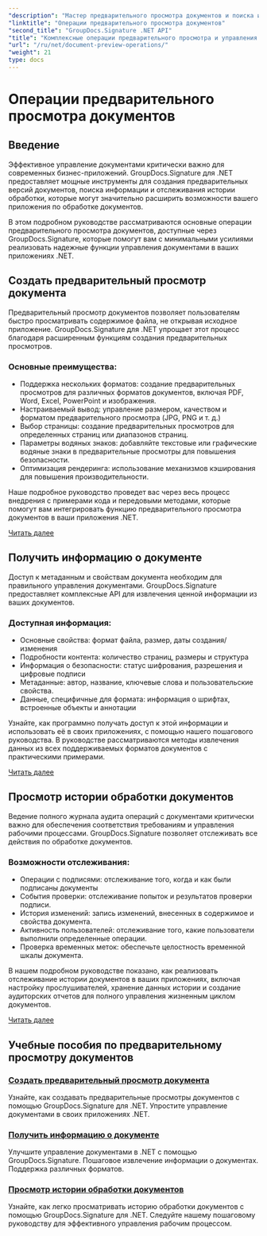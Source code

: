 ```yaml
---
"description": "Мастер предварительного просмотра документов и поиска информации с GroupDocs.Signature для .NET. Научитесь создавать предварительные просмотры, извлекать метаданные и отслеживать историю документов в своих приложениях."
"linktitle": "Операции предварительного просмотра документов"
"second_title": "GroupDocs.Signature .NET API"
"title": "Комплексные операции предварительного просмотра и управления документами"
"url": "/ru/net/document-preview-operations/"
"weight": 21
type: docs
---
```

# Операции предварительного просмотра документов

## Введение

Эффективное управление документами критически важно для современных бизнес-приложений. GroupDocs.Signature для .NET предоставляет мощные инструменты для создания предварительных версий документов, поиска информации и отслеживания истории обработки, которые могут значительно расширить возможности вашего приложения по обработке документов.

В этом подробном руководстве рассматриваются основные операции предварительного просмотра документов, доступные через GroupDocs.Signature, которые помогут вам с минимальными усилиями реализовать надежные функции управления документами в ваших приложениях .NET.

## Создать предварительный просмотр документа

Предварительный просмотр документов позволяет пользователям быстро просматривать содержимое файла, не открывая исходное приложение. GroupDocs.Signature для .NET упрощает этот процесс благодаря расширенным функциям создания предварительных просмотров.

### Основные преимущества:
- Поддержка нескольких форматов: создание предварительных просмотров для различных форматов документов, включая PDF, Word, Excel, PowerPoint и изображения.
- Настраиваемый вывод: управление размером, качеством и форматом предварительного просмотра (JPG, PNG и т. д.)
- Выбор страницы: создание предварительных просмотров для определенных страниц или диапазонов страниц.
- Параметры водяных знаков: добавляйте текстовые или графические водяные знаки в предварительные просмотры для повышения безопасности.
- Оптимизация рендеринга: использование механизмов кэширования для повышения производительности.

Наше подробное руководство проведет вас через весь процесс внедрения с примерами кода и передовыми методами, которые помогут вам интегрировать функцию предварительного просмотра документов в ваши приложения .NET.

[Читать далее](./generate-document-preview/)

## Получить информацию о документе

Доступ к метаданным и свойствам документа необходим для правильного управления документами. GroupDocs.Signature предоставляет комплексные API для извлечения ценной информации из ваших документов.

### Доступная информация:
- Основные свойства: формат файла, размер, даты создания/изменения
- Подробности контента: количество страниц, размеры и структура
- Информация о безопасности: статус шифрования, разрешения и цифровые подписи
- Метаданные: автор, название, ключевые слова и пользовательские свойства.
- Данные, специфичные для формата: информация о шрифтах, встроенные объекты и аннотации

Узнайте, как программно получать доступ к этой информации и использовать её в своих приложениях, с помощью нашего пошагового руководства. В руководстве рассматриваются методы извлечения данных из всех поддерживаемых форматов документов с практическими примерами.

[Читать далее](./retrieve-document-information/)

## Просмотр истории обработки документов

Ведение полного журнала аудита операций с документами критически важно для обеспечения соответствия требованиям и управления рабочими процессами. GroupDocs.Signature позволяет отслеживать все действия по обработке документов.

### Возможности отслеживания:
- Операции с подписями: отслеживание того, когда и как были подписаны документы
- События проверки: отслеживание попыток и результатов проверки подписи.
- История изменений: запись изменений, внесенных в содержимое и свойства документа.
- Активность пользователей: отслеживание того, какие пользователи выполнили определенные операции.
- Проверка временных меток: обеспечьте целостность временной шкалы документа.

В нашем подробном руководстве показано, как реализовать отслеживание истории документов в ваших приложениях, включая настройку прослушивателей, хранение данных истории и создание аудиторских отчетов для полного управления жизненным циклом документов.

[Читать далее](./view-document-processing-history/)

## Учебные пособия по предварительному просмотру документов

### [Создать предварительный просмотр документа](./generate-document-preview/)
Узнайте, как создавать предварительные просмотры документов с помощью GroupDocs.Signature для .NET. Упростите управление документами в своих приложениях .NET.

### [Получить информацию о документе](./retrieve-document-information/)
Улучшите управление документами в .NET с помощью GroupDocs.Signature. Пошаговое извлечение информации о документах. Поддержка различных форматов.

### [Просмотр истории обработки документов](./view-document-processing-history/)
Узнайте, как легко просматривать историю обработки документов с помощью GroupDocs.Signature для .NET. Следуйте нашему пошаговому руководству для эффективного управления рабочим процессом.